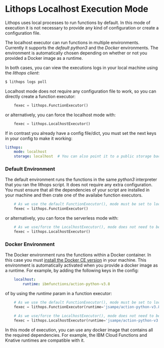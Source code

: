 # Lithops Localhost Execution Mode

Lithops uses local processes to run functions by default. In this mode of execution it is not necessary to provide any kind of configuration or create a configuration file. 

The localhost executor can run functions in multiple environments. Currently it supports the *default python3* and the *Docker* environments. The environment is automatically chosen depending on whether or not you provided a Docker image as a runtime.

In both cases, you can view the executions logs in your local machine using the *lithops client*:

```bash
$ lithops logs poll
```

Localhost mode does not require any configuration file to work, so you can directly create a function executor:

```python
    fexec = lithops.FunctionExecutor()
```

or alternatively, you can force the localhost mode with:

```python
    fexec = lithops.LocalhostExecutor()
```

If in contrast you already have a config file/dict, you must set the next keys in your config to make it working:

```yaml
lithops:
    mode: localhost
    storage: localhost  # You can also point it to a public storage backend, such as aws_s3 or ibm_cos
```

### Default Environment
The default environment runs the functions in the same *python3* interpreter that you ran the lithops script.
It does not require any extra configuration. You must ensure that all the dependencies of your script are installed in your machine and then crate one of the availabe function executors.

```python
    # As we use the default FunctionExecutor(), mode must be set to localhost in config
    fexec = lithops.FunctionExecutor()
```

or alternatively, you can force the serverless mode with:

```python
    # As we use/force the LocalhostExecutor(), mode does not need to be set to localhost in config
    fexec = lithops.LocalhostExecutor()
```


### Docker Environment
The Docker environment runs the functions within a Docker container. In this case you must [install the Docker CE version](https://docs.docker.com/get-docker/) in your machine. This environment is automatically activated when you provide a docker image as a runtime. For example, by adding the following keys in the config:

```yaml
    localhost:
        runtime: ibmfunctions/action-python-v3.8
```

of by using the *runtime* param in a function executor:


```python
    # As we use the default FunctionExecutor(), mode must be set to localhost in config
    fexec = lithops.FunctionExecutor(runtime='jsampe/action-python-v3.8')
```

```python
    # As we use/force the LocalhostExecutor(), mode does not need to be set to localhost in config
    fexec = lithops.LocalhostExecutor(runtime='jsampe/action-python-v3.8')
```

In this mode of execution, you can use any docker image that contains all the required dependencies. For example, the IBM Cloud Functions and Knative runtimes are compatible with it.
